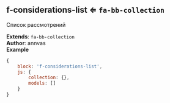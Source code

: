 <a name="module_f-considerations-list"></a>

## f-considerations-list ⇐ <code>fa-bb-collection</code>
Список рассмотрений

**Extends**: <code>fa-bb-collection</code>  
**Author**: annvas  
**Example**  
```js
{
    block: 'f-considerations-list',
    js: {
        collection: {},
        models: []
    }
}
```
